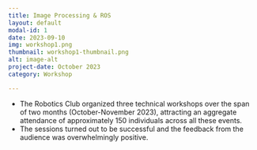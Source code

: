 ```yaml
---
title: Image Processing & ROS
layout: default
modal-id: 1
date: 2023-09-10
img: workshop1.png
thumbnail: workshop1-thumbnail.png
alt: image-alt
project-date: October 2023
category: Workshop

---
```


<ul>
    <li>
        The Robotics Club organized three technical workshops over the span of two months (October-November 2023), attracting an aggregate attendance of approximately 150 individuals across all these events.
    </li>
    <li>
        The sessions turned out to be successful and the feedback from the audience was overwhelmingly positive.
    </li>
</ul>